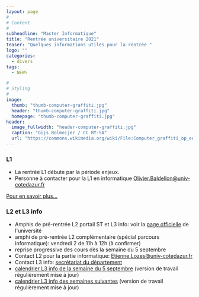 ```yaml
---
layout: page
#
# Content
#
subheadline: "Master Informatique"
title: "Rentrée universitaire 2021"
teaser: "Quelques informations utiles pour la rentrée "
logo: ""
categories:
  - divers
tags:
  - NEWS

#
# Styling
#
image:
  thumb: "thumb-computer-graffiti.jpg"
  header: "thumb-computer-graffiti.jpg"
  homepage: "thumb-computer-graffiti.jpg"
header:
  image_fullwidth: "header-computer-graffiti.jpg"
  caption: "Gijs Bolmeijer / CC BY-SA"
  url: "https://commons.wikimedia.org/wiki/File:Computer_graffiti_op_een_gebouw_in_den_Haag.jpg"
---
```


### L1 ###
- La rentrée L1 débute par la période enjeux.
- Personne à contacter pour la L1 en informatique [Olivier.Baldellon@univ-cotedazur.fr](mailto:Olivier.Baldellon@univ-cotedazur.fr)

[Pour en savoir plus...](https://univ-cotedazur.fr/portails/portail-sciences-et-technologies/rentree/dates-de-rentrees-et-pre-rentrees-1)

### L2 et L3 info ###
- Amphis de pré-rentrée  L2 portail ST et L3 info: voir la [page officielle](https://univ-cotedazur.fr/portails/portail-sciences-et-technologies/rentree/dates-de-rentrees-et-pre-rentrees-1) de l'université
- amphi de pré-rentrée L2 complémentaire (spécial parcours informatique): vendredi 2 de 11h à 12h (à confirmer)
- reprise progressive des cours dès la semaine du 5 septembre
- Contact L2 pour la partie informatique: [Etienne.Lozes@univ-cotedazur.fr](mailto:Etienne.Lozes@univ-cotedazur.fr)
- Contact L3 info: [secrétariat du département](mailto:Laetitia.Infantino@univ-cotedazur.fr)
- [calendrier L3 info de la semaine du 5 septembre](https://docs.google.com/spreadsheets/d/1h6Lklqym1E3b78bLE031DbNjAIXKgRd_YfUHs3cBAUQ/edit?usp=sharing) (version de travail régulièrement mise à jour)
- [calendrier L3 info des semaines suivantes](https://docs.google.com/spreadsheets/d/1I2PMWv0vdRCfaNmmUBtiUquVdebUOC7c9X5sHHCmd6Y/edit?usp=sharing) (version de travail régulièrement mise à jour)